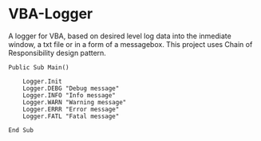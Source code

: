 # VBA-Logger

A logger for VBA, based on desired level log data into the inmediate window, a txt file or in a form of a messagebox.
This project uses Chain of Responsibility design pattern.

```VBA
Public Sub Main()
    
    Logger.Init
    Logger.DEBG "Debug message"
    Logger.INFO "Info message"
    Logger.WARN "Warning message"
    Logger.ERRR "Error message"
    Logger.FATL "Fatal message"
        
End Sub
```
